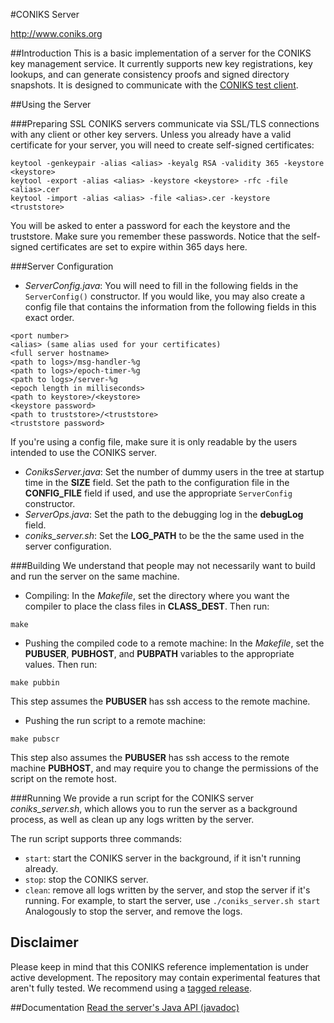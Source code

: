 #CONIKS Server

http://www.coniks.org

##Introduction
This is a basic implementation of a server for the CONIKS key management service. It currently supports new key registrations, key lookups, and can generate consistency proofs and signed directory snapshots. It is designed to communicate with the [CONIKS test client](https://github.com/citp/coniks-ref-implementation/tree/master/coniks_test_client).

##Using the Server

###Preparing SSL
CONIKS servers communicate via SSL/TLS connections with any client or other key servers.
Unless you already have a valid certificate for your server, you will need to create self-signed certificates:
```
keytool -genkeypair -alias <alias> -keyalg RSA -validity 365 -keystore <keystore>
keytool -export -alias <alias> -keystore <keystore> -rfc -file <alias>.cer
keytool -import -alias <alias> -file <alias>.cer -keystore <truststore>
```
You will be asked to enter a password for each the keystore and the truststore. Make sure you remember these passwords. Notice that the self-signed certificates are set to expire within 365 days here.

###Server Configuration
- *ServerConfig.java*: You will need to fill in the following fields in the ```ServerConfig()``` constructor. If you would like, you may also create a config file that contains the information from the following fields in this exact order.
```
<port number>
<alias> (same alias used for your certificates)
<full server hostname>
<path to logs>/msg-handler-%g
<path to logs>/epoch-timer-%g
<path to logs>/server-%g
<epoch length in milliseconds>
<path to keystore>/<keystore>
<keystore password>
<path to truststore>/<truststore>
<truststore password>
```
If you're using a config file, make sure it is only readable by the users intended to use the CONIKS server.
- *ConiksServer.java*: Set the number of dummy users in the tree at startup time in the **SIZE** field.
Set the path to the configuration file in the **CONFIG_FILE** field if used, and use the appropriate ```ServerConfig``` constructor.
- *ServerOps.java*: Set the path to the debugging log in the **debugLog** field.
- *coniks_server.sh*: Set the **LOG_PATH** to be the the same <path to logs> used in the server configuration.

###Building
We understand that people may not necessarily want to build and run the server on the same machine. 
- Compiling:
In the *Makefile*, set the directory where you want the compiler to place the class files in **CLASS_DEST**. Then run:
```
make
```
- Pushing the compiled code to a remote machine:
In the *Makefile*, set the **PUBUSER**, **PUBHOST**, and **PUBPATH** variables to the appropriate values. Then run:
```
make pubbin
```
This step assumes the **PUBUSER** has ssh access to the remote machine.
- Pushing the run script to a remote machine:
```
make pubscr
```
This step also assumes the **PUBUSER** has ssh access to the remote machine **PUBHOST**, and may require you to change the permissions of the script on the remote host.

###Running
We provide a run script for the CONIKS server *coniks_server.sh*, which allows you to run the server as a background process, as well as clean up any logs written by the server.

The run script supports three commands: 
- ```start```: start the CONIKS server in the background, if it isn't running already.
- ```stop```: stop the CONIKS server.
- ```clean```: remove all logs written by the server, and stop the server if it's running.
For example, to start the server, use
```./coniks_server.sh start```
Analogously to stop the server, and remove the logs.

## Disclaimer
Please keep in mind that this CONIKS reference implementation is under active development. The repository may contain experimental features that aren't fully tested. We recommend using a [tagged release](https://github.com/citp/coniks-ref-implementation/releases).

##Documentation
[Read the server's Java API (javadoc)](https://citp.github.io/coniks-ref-implementation/org/coniks/coniks_server/package-summary.html)
